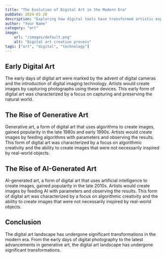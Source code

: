 ```yaml
---
title: "The Evolution of Digital Art in the Modern Era"
pubDate: 2024-01-20
description: "Exploring how digital tools have transformed artistic expression"
author: "Your Name"
category: "art"
image:
    url: "/images/default.png"
    alt: "Digital art creation process"
tags: ["art", "digital", "technology"]
---
```



## Early Digital Art

The early days of digital art were marked by the advent of digital cameras and the introduction of digital imaging technology. Artists would create images by capturing photographs using these devices. This early form of digital art was characterized by a focus on capturing and preserving the natural world.

## The Rise of Generative Art

Generative art, a form of digital art that uses algorithms to create images, gained popularity in the late 1980s and early 1990s. Artists would create images by feeding algorithms with parameters and observing the results. This form of digital art was characterized by a focus on algorithmic creativity and the ability to create images that were not necessarily inspired by real-world objects.

## The Rise of AI-Generated Art

AI-generated art, a form of digital art that uses artificial intelligence to create images, gained popularity in the late 2010s. Artists would create images by feeding AI with parameters and observing the results. This form of digital art was characterized by a focus on algorithmic creativity and the ability to create images that were not necessarily inspired by real-world objects.

## Conclusion

The digital art landscape has undergone significant transformations in the modern era. From the early days of digital photography to the latest advancements in generative art, the digital art landscape has undergone significant transformations.
